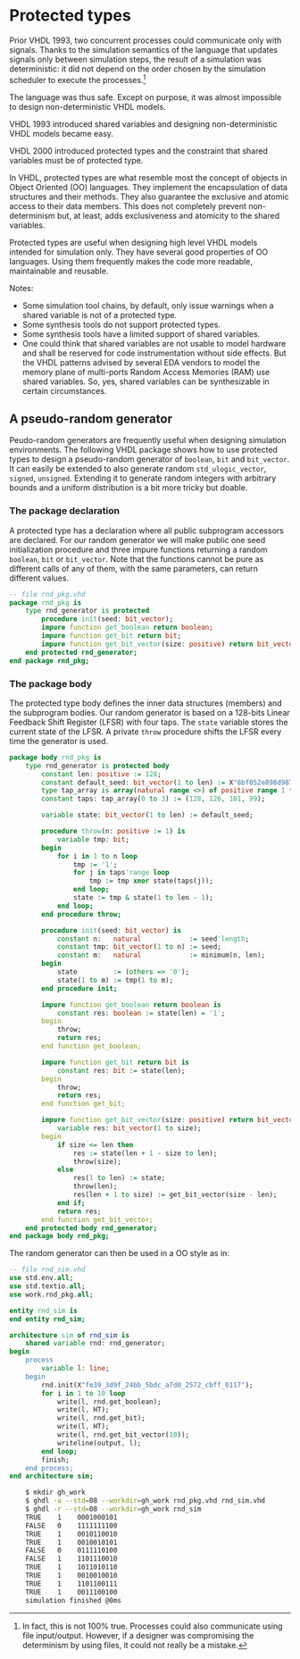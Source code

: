 <!--
Copyright © Telecom Paris
Copyright © Renaud Pacalet (renaud.pacalet@telecom-paris.fr)

This file must be used under the terms of the CeCILL. This source
file is licensed as described in the file COPYING, which you should
have received as part of this distribution. The terms are also
available at:
https://cecill.info/licences/Licence_CeCILL_V2.1-en.html
-->

# Protected types

Prior VHDL 1993, two concurrent processes could communicate only with signals.
Thanks to the simulation semantics of the language that updates signals only between simulation steps, the result of a simulation was deterministic: it did not depend on the order chosen by the simulation scheduler to execute the processes.[^1]

The language was thus safe.
Except on purpose, it was almost impossible to design non-deterministic VHDL models.

VHDL 1993 introduced shared variables and designing non-deterministic VHDL models became easy.

VHDL 2000 introduced protected types and the constraint that shared variables must be of protected type.

In VHDL, protected types are what resemble most the concept of objects in Object Oriented (OO) languages.
They implement the encapsulation of data structures and their methods.
They also guarantee the exclusive and atomic access to their data members.
This does not completely prevent non-determinism but, at least, adds exclusiveness and atomicity to the shared variables.

Protected types are useful when designing high level VHDL models intended for simulation only.
They have several good properties of OO languages.
Using them frequently makes the code more readable, maintainable and reusable.

Notes:
- Some simulation tool chains, by default, only issue warnings when a shared variable is not of a protected type.
- Some synthesis tools do not support protected types.
- Some synthesis tools have a limited support of shared variables.
- One could think that shared variables are not usable to model hardware and shall be reserved for code instrumentation without side effects.
But the VHDL patterns advised by several EDA vendors to model the memory plane of multi-ports Random Access Memories (RAM) use shared variables.
So, yes, shared variables can be synthesizable in certain circumstances.

## A pseudo-random generator

Peudo-random generators are frequently useful when designing simulation environments.
The following VHDL package shows how to use protected types to design a pseudo-random generator of `boolean`, `bit` and `bit_vector`.
It can easily be extended to also generate random `std_ulogic_vector`, `signed`, `unsigned`.
Extending it to generate random integers with arbitrary bounds and a uniform distribution is a bit more tricky but doable.

### The package declaration

A protected type has a declaration where all public subprogram accessors are declared.
For our random generator we will make public one seed initialization procedure and three impure functions returning a random `boolean`, `bit` or `bit_vector`.
Note that the functions cannot be pure as different calls of any of them, with the same parameters, can return different values.

```vhdl
-- file rnd_pkg.vhd
package rnd_pkg is
    type rnd_generator is protected
        procedure init(seed: bit_vector);
        impure function get_boolean return boolean;
        impure function get_bit return bit;
        impure function get_bit_vector(size: positive) return bit_vector;
    end protected rnd_generator;
end package rnd_pkg;
```

### The package body

The protected type body defines the inner data structures (members) and the subprogram bodies.
Our random generator is based on a 128-bits Linear Feedback Shift Register (LFSR) with four taps.
The `state` variable stores the current state of the LFSR.
A private `throw` procedure shifts the LFSR every time the generator is used.

```vhdl
package body rnd_pkg is
    type rnd_generator is protected body
        constant len: positive := 128;
        constant default_seed: bit_vector(1 to len) := X"8bf052e898d987c7c31fc71c1fc063bc";
        type tap_array is array(natural range <>) of positive range 1 to len;
        constant taps: tap_array(0 to 3) := (128, 126, 101, 99);

        variable state: bit_vector(1 to len) := default_seed;

        procedure throw(n: positive := 1) is
            variable tmp: bit;
        begin
            for i in 1 to n loop
                tmp := '1';
                for j in taps'range loop
                    tmp := tmp xnor state(taps(j));
                end loop;
                state := tmp & state(1 to len - 1);
            end loop;
        end procedure throw;

        procedure init(seed: bit_vector) is
            constant n:   natural            := seed'length;
            constant tmp: bit_vector(1 to n) := seed;
            constant m:   natural            := minimum(n, len);
        begin
            state         := (others => '0');
            state(1 to m) := tmp(1 to m);
        end procedure init;

        impure function get_boolean return boolean is
            constant res: boolean := state(len) = '1';
        begin
            throw;
            return res;
        end function get_boolean;

        impure function get_bit return bit is
            constant res: bit := state(len);
        begin
            throw;
            return res;
        end function get_bit;

        impure function get_bit_vector(size: positive) return bit_vector is
            variable res: bit_vector(1 to size);
        begin
            if size <= len then
                res := state(len + 1 - size to len);
                throw(size);
            else
                res(1 to len) := state;
                throw(len);
                res(len + 1 to size) := get_bit_vector(size - len);
            end if;
            return res;
        end function get_bit_vector;
    end protected body rnd_generator;
end package body rnd_pkg;
```

The random generator can then be used in a OO style as in:

```vhdl
-- file rnd_sim.vhd
use std.env.all;
use std.textio.all;
use work.rnd_pkg.all;

entity rnd_sim is
end entity rnd_sim;

architecture sim of rnd_sim is
    shared variable rnd: rnd_generator;
begin
    process
        variable l: line;
    begin
        rnd.init(X"fe39_3d9f_24bb_5bdc_a7d0_2572_cbff_0117");
        for i in 1 to 10 loop
            write(l, rnd.get_boolean);
            write(l, HT);
            write(l, rnd.get_bit);
            write(l, HT);
            write(l, rnd.get_bit_vector(10));
            writeline(output, l);
        end loop;
        finish;
    end process;
end architecture sim;
```

<!-- -->

```bash
    $ mkdir gh_work
    $ ghdl -a --std=08 --workdir=gh_work rnd_pkg.vhd rnd_sim.vhd
    $ ghdl -r --std=08 --workdir=gh_work rnd_sim
    TRUE    1    0001000101
    FALSE   0    1111111100
    TRUE    1    0010110010
    TRUE    1    0010010101
    FALSE   0    0111110100
    FALSE   1    1101110010
    TRUE    1    1011010110
    TRUE    1    0010010010
    TRUE    1    1101100111
    TRUE    1    0011100100
    simulation finished @0ms
```

[^1]: In fact, this is not 100% true.
      Processes could also communicate using file input/output.
      However, if a designer was compromising the determinism by using files, it could not really be a mistake.

<!-- vim: set tabstop=4 softtabstop=4 shiftwidth=4 expandtab textwidth=0: -->
